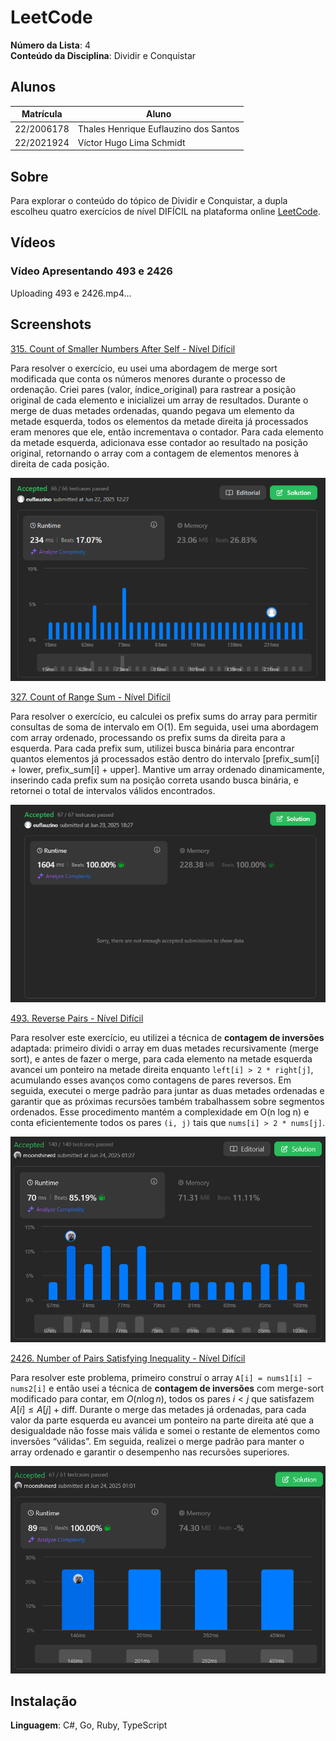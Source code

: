 # LeetCode

**Número da Lista**: 4<br>
**Conteúdo da Disciplina**: Dividir e Conquistar <br>

## Alunos

|Matrícula | Aluno |
| -- | -- |
| 22/2006178 | Thales Henrique Euflauzino dos Santos  |
| 22/2021924 | Víctor Hugo Lima Schmidt               |

## Sobre

Para explorar o conteúdo do tópico de Dividir e Conquistar, a dupla escolheu quatro exercícios de nível DIFÍCIL na plataforma online [LeetCode](https://leetcode.com/).

## Vídeos

### Vídeo Apresentando 493 e 2426



Uploading 493 e 2426.mp4…



## Screenshots

[315. Count of Smaller Numbers After Self - Nível Difícil](https://leetcode.com/problems/count-of-smaller-numbers-after-self/description/?envType=problem-list-v2&envId=divide-and-conquer)

Para resolver o exercício, eu usei uma abordagem de merge sort modificada que conta os números menores durante o processo de ordenação. Criei pares (valor, índice_original) para rastrear a posição original de cada elemento e inicializei um array de resultados. Durante o merge de duas metades ordenadas, quando pegava um elemento da metade esquerda, todos os elementos da metade direita já processados eram menores que ele, então incrementava o contador. Para cada elemento da metade esquerda, adicionava esse contador ao resultado na posição original, retornando o array com a contagem de elementos menores à direita de cada posição.

![315](/assets/315.png)

[327. Count of Range Sum - Nível Difícil](https://leetcode.com/problems/count-of-range-sum/description/?envType=problem-list-v2&envId=divide-and-conquer)

Para resolver o exercício, eu calculei os prefix sums do array para permitir consultas de soma de intervalo em O(1). Em seguida, usei uma abordagem com array ordenado, processando os prefix sums da direita para a esquerda. Para cada prefix sum, utilizei busca binária para encontrar quantos elementos já processados estão dentro do intervalo [prefix_sum[i] + lower, prefix_sum[i] + upper]. Mantive um array ordenado dinamicamente, inserindo cada prefix sum na posição correta usando busca binária, e retornei o total de intervalos válidos encontrados.

![327](/assets/327.png)

[493. Reverse Pairs - Nível Difícil](https://leetcode.com/problems/reverse-pairs/description/)

Para resolver este exercício, eu utilizei a técnica de **contagem de inversões** adaptada: primeiro dividi o array em duas metades recursivamente (merge sort), e antes de fazer o merge, para cada elemento na metade esquerda avancei um ponteiro na metade direita enquanto `left[i] > 2 * right[j]`, acumulando esses avanços como contagens de pares reversos. Em seguida, executei o merge padrão para juntar as duas metades ordenadas e garantir que as próximas recursões também trabalhassem sobre segmentos ordenados. Esse procedimento mantém a complexidade em O(n log n) e conta eficientemente todos os pares `(i, j)` tais que `nums[i] > 2 * nums[j]`.

![493](/assets/493.png)

[2426. Number of Pairs Satisfying Inequality - Nível Difícil](https://leetcode.com/problems/number-of-pairs-satisfying-inequality/)

Para resolver este problema, primeiro construí o array `A[i] = nums1[i] − nums2[i]` e então usei a técnica de **contagem de inversões** com merge-sort modificado para contar, em $O(n \log n)$, todos os pares $i<j$ que satisfazem $A[i] \le A[j] + \text{diff}$. Durante o merge das metades já ordenadas, para cada valor da parte esquerda eu avancei um ponteiro na parte direita até que a desigualdade não fosse mais válida e somei o restante de elementos como inversões “válidas”. Em seguida, realizei o merge padrão para manter o array ordenado e garantir o desempenho nas recursões superiores.


![2426](/assets/2426.png)

## Instalação

**Linguagem**: C#, Go, Ruby, TypeScript <br>
